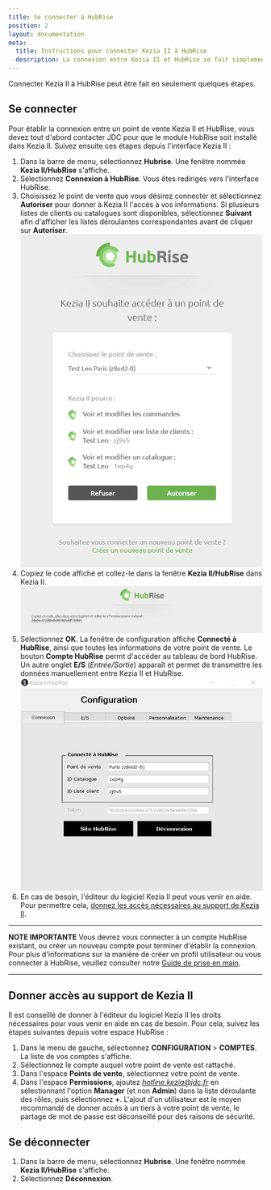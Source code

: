 ```yaml
---
title: Se connecter à HubRise
position: 2
layout: documentation
meta:
  title: Instructions pour connecter Kezia II à HubRise
  description: La connexion entre Kezia II et HubRise se fait simplement grâce à l'utilitaire WebNES, inclus dans l'installation de Kezia II sur votre poste Windows.
---
```


Connecter Kezia II à HubRise peut être fait en seulement quelques étapes.

## Se connecter

Pour établir la connexion entre un point de vente Kezia II et HubRise, vous devez tout d'abord contacter JDC pour que le module HubRise soit installé dans Kezia II. Suivez ensuite ces étapes depuis l'interface Kezia II :

1. Dans la barre de menu, sélectionnez **Hubrise**. Une fenêtre nommée **Kezia II/HubRise** s'affiche.
1. Sélectionnez **Connexion à HubRise**. Vous êtes redirigés vers l'interface HubRise.
1. Choisissez le point de vente que vous désirez connecter et sélectionnez **Autoriser** pour donner à Kezia II l'accès à vos informations. Si plusieurs listes de clients ou catalogues sont disponibles, sélectionnez **Suivant** afin d'afficher les listes déroulantes correspondantes avant de cliquer sur **Autoriser**.
   ![Connexion à HubRise - Choix du point de vente](../images/002-fr-jdc-page-autorisation.png)
1. Copiez le code affiché et collez-le dans la fenêtre **Kezia II/HubRise** dans Kezia II.
   ![Connexion à HubRise - Affichage du code](../images/003-fr-jdc-page-token.png)
1. Sélectionnez **OK**. La fenêtre de configuration affiche **Connecté à HubRise**, ainsi que toutes les informations de votre point de vente. Le bouton **Compte HubRise** permt d'accéder au tableau de bord HubRise. Un autre onglet **E/S** (*Entrée/Sortie*) apparaît et permet de transmettre les données manuellement entre Kezia II et HubRise.
   ![Connexion à HubRise - Informations de connexion](../images/004-fr-jdc-infos-connexion.png)
1. En cas de besoin, l'éditeur du logiciel Kezia II peut vous venir en aide. Pour permettre cela, [donnez les accès nécessaires au support de Kezia II](/apps/kezia/connect-hubrise#donner-acc-s-au-support-de-kezia-ii).

---

**NOTE IMPORTANTE** Vous devrez vous connecter à un compte HubRise existant, ou créer un nouveau compte pour terminer d'établir la connexion. Pour plus d'informations sur la manière de créer un profil utilisateur ou vous connecter à HubRise, veuillez consulter notre [Guide de prise en main](/docs/getting-started/).

---

## Donner accès au support de Kezia II

Il est conseillé de donner à l'éditeur du logiciel Kezia II les droits nécessaires pour vous venir en aide en cas de besoin. Pour cela, suivez les étapes suivantes depuis votre espace HubRise :

1. Dans le menu de gauche, sélectionnez **CONFIGURATION** > **COMPTES**. La liste de vos comptes s'affiche.
1. Sélectionnez le compte auquel votre point de vente est rattaché.
1. Dans l'espace **Points de vente**, sélectionnez votre point de vente.
1. Dans l'espace **Permissions**, ajoutez *hotline.kezia@jdc.fr* en sélectionnant l'option **Manager** (et non **Admin**) dans la liste déroulante des rôles, puis sélectionnez **+**. L'ajout d'un utilisateur est le moyen recommandé de donner accès à un tiers à votre point de vente, le partage de mot de passe est déconseillé pour des raisons de sécurité.

## Se déconnecter

1. Dans la barre de menu, sélectionnez **Hubrise**. Une fenêtre nommée **Kezia II/HubRise** s'affiche.
1. Sélectionnez **Déconnexion**.